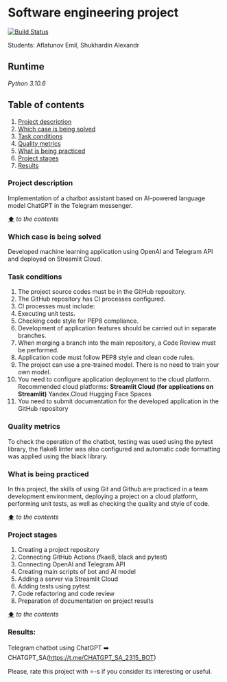 # Software engineering project

[![Build Status](https://github.com/shuher237/final_project_si/actions/workflows/python-app.yml/badge.svg?branch=main)](https://github.com/shuher237/final_project_si/actions/workflows/python-app.yml)

Students: Aflatunov Emil, Shukhardin Alexandr


## **Runtime**
*Python 3.10.6*

## **Table of contents**
1. [Project description](#project-description)
2. [Which case is being solved](#which-case-is-being-solved)
3. [Task conditions](#task-conditions)
4. [Quality metrics](#quality-metrics)
5. [What is being practiced](#what-is-being-practiced)
6. [Project stages](#project-stages)
7. [Results](#results)  

### **Project description**
   Implementation of a chatbot assistant based on AI-powered language model ChatGPT in the Telegram messenger.

[**⬆**](#table-of-contents) *to the contents*

### **Which case is being solved**
   Developed machine learning application using OpenAI and Telegram API and deployed on Streamlit Cloud.

### **Task conditions**
   1. The project source codes must be in the GitHub repository.
   2. The GitHub repository has CI processes configured.
   3. CI processes must include:
   4. Executing unit tests.
   5. Checking code style for PEP8 compliance.
   6. Development of application features should be carried out in separate branches.
   7. When merging a branch into the main repository, a Code Review must be performed.
   8. Application code must follow PEP8 style and clean code rules.
   9. The project can use a pre-trained model. There is no need to train your own model.
   10. You need to configure application deployment to the cloud platform. Recommended cloud platforms:
         **Streamlit Cloud (for applications on Streamlit)**
         Yandex.Cloud
         Hugging Face Spaces
   11. You need to submit documentation for the developed application in the GitHub repository

### **Quality metrics**  
   To check the operation of the chatbot, testing was used using the pytest library, the flake8 linter was also configured and automatic code formatting was applied using the black library.

### **What is being practiced**
   In this project, the skills of using Git and Github are practiced in a team development environment, deploying a project on a cloud platform, performing unit tests, as well as checking the quality and style of code.

[**⬆**](#table-of-contents) *to the contents*

### **Project stages**
   1. Creating a project repository
   2. Connecting GitHub Actions (fkae8, black and pytest)
   3. Connecting OpenAI and Telegram API
   4. Creating main scripts of bot and AI model
   5. Adding a server via Streamlit Cloud
   6. Adding tests using pytest
   7. Code refactoring and code review
   8. Preparation of documentation on project results

[**⬆**](#table-of-contents) *to the contents*

### **Results:**
   Telegram chatbot using ChatGPT ➡️ CHATGPT_SA(https://t.me/CHATGPT_SA_2315_BOT)

Please, rate this project with ⭐️-s if you consider its interesting or useful.
